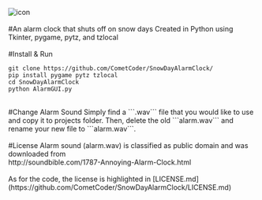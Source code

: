 ![icon](https://dl.dropboxusercontent.com/s/7iz5ono4npkquvq/SnowAlarmVC66aA02a.png)
<br>
<br>
#An alarm clock that shuts off on snow days
Created in Python using Tkinter, pygame, pytz, and tzlocal
<br>
<br>
#Install & Run
```
git clone https://github.com/CometCoder/SnowDayAlarmClock/
pip install pygame pytz tzlocal
cd SnowDayAlarmClock
python AlarmGUI.py
```
<br>
#Change Alarm Sound
Simply find a ```.wav``` file that you would like to use and copy it to projects folder. Then, delete the old ```alarm.wav``` and rename your new file to ```alarm.wav```.
<br>
<br>
#License
Alarm sound (alarm.wav) is classified as public domain and was downloaded from <br>
http://soundbible.com/1787-Annoying-Alarm-Clock.html
<br><br>
As for the code, the license is highlighted in [LICENSE.md](https://github.com/CometCoder/SnowDayAlarmClock/LICENSE.md)
